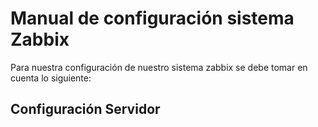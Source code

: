 # Manual de configuración sistema Zabbix
Para nuestra configuración de nuestro sistema zabbix se debe tomar en cuenta lo siguiente:
## Configuración Servidor 
